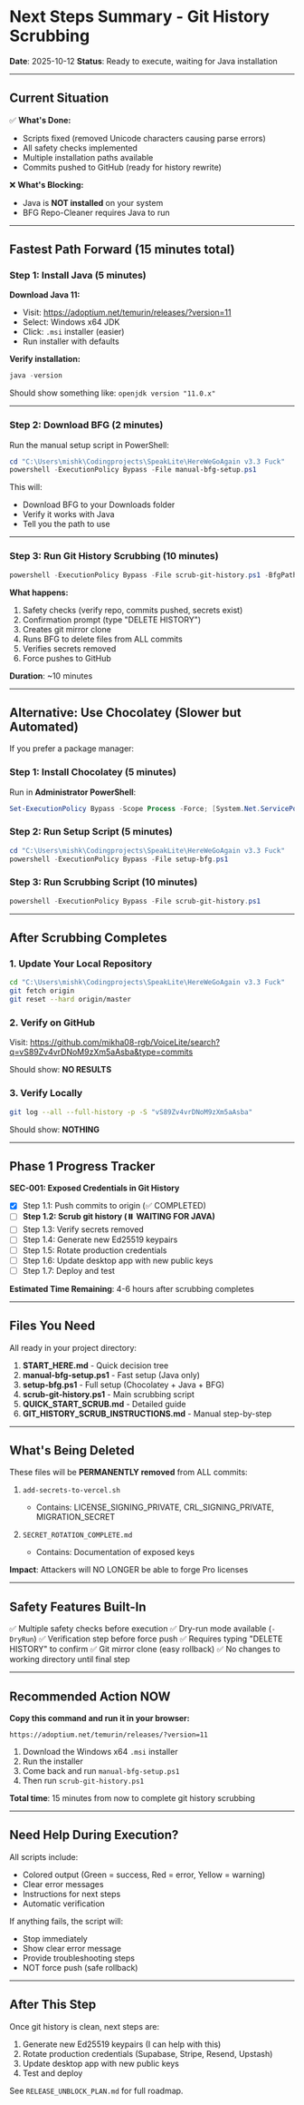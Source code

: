 # Next Steps Summary - Git History Scrubbing

**Date**: 2025-10-12
**Status**: Ready to execute, waiting for Java installation

---

## Current Situation

✅ **What's Done:**
- Scripts fixed (removed Unicode characters causing parse errors)
- All safety checks implemented
- Multiple installation paths available
- Commits pushed to GitHub (ready for history rewrite)

❌ **What's Blocking:**
- Java is **NOT installed** on your system
- BFG Repo-Cleaner requires Java to run

---

## Fastest Path Forward (15 minutes total)

### Step 1: Install Java (5 minutes)

**Download Java 11:**
- Visit: https://adoptium.net/temurin/releases/?version=11
- Select: Windows x64 JDK
- Click: `.msi` installer (easier)
- Run installer with defaults

**Verify installation:**
```powershell
java -version
```

Should show something like: `openjdk version "11.0.x"`

---

### Step 2: Download BFG (2 minutes)

Run the manual setup script in PowerShell:

```powershell
cd "C:\Users\mishk\Codingprojects\SpeakLite\HereWeGoAgain v3.3 Fuck"
powershell -ExecutionPolicy Bypass -File manual-bfg-setup.ps1
```

This will:
- Download BFG to your Downloads folder
- Verify it works with Java
- Tell you the path to use

---

### Step 3: Run Git History Scrubbing (10 minutes)

```powershell
powershell -ExecutionPolicy Bypass -File scrub-git-history.ps1 -BfgPath "$env:USERPROFILE\Downloads\bfg.jar"
```

**What happens:**
1. Safety checks (verify repo, commits pushed, secrets exist)
2. Confirmation prompt (type "DELETE HISTORY")
3. Creates git mirror clone
4. Runs BFG to delete files from ALL commits
5. Verifies secrets removed
6. Force pushes to GitHub

**Duration**: ~10 minutes

---

## Alternative: Use Chocolatey (Slower but Automated)

If you prefer a package manager:

### Step 1: Install Chocolatey (5 minutes)

Run in **Administrator PowerShell**:
```powershell
Set-ExecutionPolicy Bypass -Scope Process -Force; [System.Net.ServicePointManager]::SecurityProtocol = [System.Net.ServicePointManager]::SecurityProtocol -bor 3072; iex ((New-Object System.Net.WebClient).DownloadString("https://community.chocolatey.org/install.ps1"))
```

### Step 2: Run Setup Script (5 minutes)

```powershell
cd "C:\Users\mishk\Codingprojects\SpeakLite\HereWeGoAgain v3.3 Fuck"
powershell -ExecutionPolicy Bypass -File setup-bfg.ps1
```

### Step 3: Run Scrubbing Script (10 minutes)

```powershell
powershell -ExecutionPolicy Bypass -File scrub-git-history.ps1
```

---

## After Scrubbing Completes

### 1. Update Your Local Repository

```bash
cd "C:\Users\mishk\Codingprojects\SpeakLite\HereWeGoAgain v3.3 Fuck"
git fetch origin
git reset --hard origin/master
```

### 2. Verify on GitHub

Visit: https://github.com/mikha08-rgb/VoiceLite/search?q=vS89Zv4vrDNoM9zXm5aAsba&type=commits

Should show: **NO RESULTS**

### 3. Verify Locally

```bash
git log --all --full-history -p -S "vS89Zv4vrDNoM9zXm5aAsba"
```

Should show: **NOTHING**

---

## Phase 1 Progress Tracker

**SEC-001: Exposed Credentials in Git History**

- [x] Step 1.1: Push commits to origin (✅ COMPLETED)
- [ ] **Step 1.2: Scrub git history (⏸️ WAITING FOR JAVA)**
- [ ] Step 1.3: Verify secrets removed
- [ ] Step 1.4: Generate new Ed25519 keypairs
- [ ] Step 1.5: Rotate production credentials
- [ ] Step 1.6: Update desktop app with new public keys
- [ ] Step 1.7: Deploy and test

**Estimated Time Remaining**: 4-6 hours after scrubbing completes

---

## Files You Need

All ready in your project directory:

1. **START_HERE.md** - Quick decision tree
2. **manual-bfg-setup.ps1** - Fast setup (Java only)
3. **setup-bfg.ps1** - Full setup (Chocolatey + Java + BFG)
4. **scrub-git-history.ps1** - Main scrubbing script
5. **QUICK_START_SCRUB.md** - Detailed guide
6. **GIT_HISTORY_SCRUB_INSTRUCTIONS.md** - Manual step-by-step

---

## What's Being Deleted

These files will be **PERMANENTLY removed** from ALL commits:

1. `add-secrets-to-vercel.sh`
   - Contains: LICENSE_SIGNING_PRIVATE, CRL_SIGNING_PRIVATE, MIGRATION_SECRET

2. `SECRET_ROTATION_COMPLETE.md`
   - Contains: Documentation of exposed keys

**Impact**: Attackers will NO LONGER be able to forge Pro licenses

---

## Safety Features Built-In

✅ Multiple safety checks before execution
✅ Dry-run mode available (`-DryRun`)
✅ Verification step before force push
✅ Requires typing "DELETE HISTORY" to confirm
✅ Git mirror clone (easy rollback)
✅ No changes to working directory until final step

---

## Recommended Action NOW

**Copy this command and run it in your browser:**

```
https://adoptium.net/temurin/releases/?version=11
```

1. Download the Windows x64 `.msi` installer
2. Run the installer
3. Come back and run `manual-bfg-setup.ps1`
4. Then run `scrub-git-history.ps1`

**Total time**: 15 minutes from now to complete git history scrubbing

---

## Need Help During Execution?

All scripts include:
- Colored output (Green = success, Red = error, Yellow = warning)
- Clear error messages
- Instructions for next steps
- Automatic verification

If anything fails, the script will:
- Stop immediately
- Show clear error message
- Provide troubleshooting steps
- NOT force push (safe rollback)

---

## After This Step

Once git history is clean, next steps are:

1. Generate new Ed25519 keypairs (I can help with this)
2. Rotate production credentials (Supabase, Stripe, Resend, Upstash)
3. Update desktop app with new public keys
4. Test and deploy

See `RELEASE_UNBLOCK_PLAN.md` for full roadmap.
